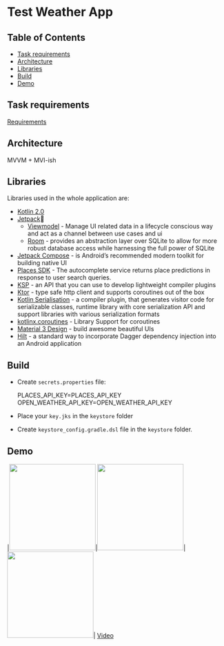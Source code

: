 
# Test Weather App

## Table of Contents

- [Task requirements](#task-requirements)
- [Architecture](#architecture)
- [Libraries](#libraries)
- [Build](#build)
- [Demo](#demo)

## Task requirements
[Requirements](https://github.com/mondoktamas/AndroidTestAppRequirements/blob/main/README.md)

## Architecture

MVVM + MVI-ish

## Libraries

Libraries used in the whole application are:

- [Kotlin 2.0](https://kotlinlang.org/docs/whatsnew20.html#0)
- [Jetpack](https://developer.android.com/jetpack)🚀
    - [Viewmodel](https://developer.android.com/topic/libraries/architecture/viewmodel) - Manage UI related data in a lifecycle conscious way
      and act as a channel between use cases and ui
    - [Room](https://developer.android.com/jetpack/androidx/releases/room) -  provides an abstraction layer over SQLite to allow for more robust database access while harnessing the full power of SQLite
- [Jetpack Compose](https://developer.android.com/compose) - is Android’s recommended modern toolkit for building native UI
- [Places SDK](https://developers.google.com/maps/documentation/places/android-sdk/versions) - The autocomplete service returns place predictions in response to user search queries.
- [KSP](https://github.com/google/ksp) - an API that you can use to develop lightweight compiler plugins
- [Ktor](https://github.com/ktorio/ktor) - type safe http client and supports coroutines out of the box
- [Kotlin Serialisation](https://github.com/Kotlin/kotlinx.serialization) - a compiler plugin, that generates visitor code for serializable classes, runtime library with core serialization API and support libraries with various serialization formats
- [kotlinx.coroutines](https://github.com/Kotlin/kotlinx.coroutines) - Library Support for coroutines
- [Material 3 Design](https://m3.material.io/) - build awesome beautiful UIs
- [Hilt](https://dagger.dev/hilt/) - a standard way to incorporate Dagger dependency injection into an Android application

## Build

- Create `secrets.properties` file:

  PLACES_API_KEY=PLACES_API_KEY  
  OPEN_WEATHER_API_KEY=OPEN_WEATHER_API_KEY

- Place your `key.jks` in the `keystore` folder
- Create `keystore_config.gradle.dsl` file in the `keystore` folder.

## Demo

|<img src="demo/img1.jpg" width=200/>|<img src="demo/img2.jpg" width=200/>|<img src="demo/img3.jpg" width=200/>|
[Video]()